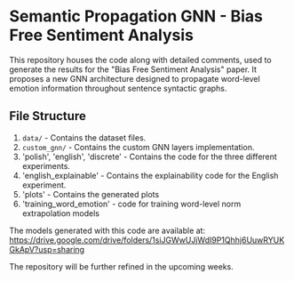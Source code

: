 # Semantic Propagation GNN - Bias Free Sentiment Analysis

This repository houses the code along with detailed comments, used to generate the results for the "Bias Free Sentiment Analysis" paper. It proposes a new GNN architecture designed to propagate word-level emotion information throughout sentence syntactic graphs.

## File Structure
1. `data/` - Contains the dataset files.
2. `custom_gnn/` - Contains the custom GNN layers implementation.
3. 'polish', 'english', 'discrete' - Contains the code for the three different experiments.
4. 'english_explainable' - Contains the explainability code for the English experiment.
5. 'plots' - Contains the generated plots
6. 'training_word_emotion' - code for training word-level norm extrapolation models  

The models generated with this code are available at:
https://drive.google.com/drive/folders/1siJGWwUJjWdI9P1Qhhj6UuwRYUKGkApV?usp=sharing

The  repository will be further refined in the upcoming weeks.
